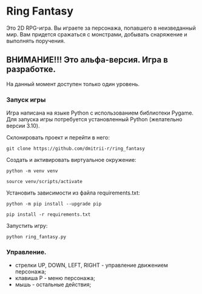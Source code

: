 # Ring Fantasy

Это 2D RPG-игра. Вы играете за персонажа, попавшего в неизведанный мир. Вам придется сражаться с монстрами, 
добывать снаряжение и выполнять поручения.

## ВНИМАНИЕ!!! Это альфа-версия. Игра в разработке.
На данный момент доступен только один уровень.

### Запуск игры
Игра написана на языке Python с использованием библиотеки Pygame. 
Для запуска игры потребуется установленный Python (желательно версии 3.10).

Склонировать проект и перейти в него:
```
git clone https://github.com/dmitrii-r/ring_fantasy
```
Cоздать и активировать виртуальное окружение:
```
python -m venv venv
```
```
source venv/scripts/activate
```
Установить зависимости из файла requirements.txt:
```
python -m pip install --upgrade pip
```
```
pip install -r requirements.txt
```
Запустить игру:
```
python ring_fantasy.py
```

### Управление.
- стрелки UP, DOWN, LEFT, RIGHT - управление движением персонажа;
- клавиша P - меню персонажа;
- мышь - остальные действия;
